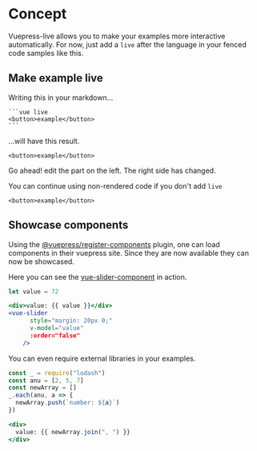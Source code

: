 # Concept

Vuepress-live allows you to make your examples more interactive automatically. For now, just add a `live` after the language in your fenced code samples like this.

## Make example live

Writing this in your markdown...

````
```vue live
<button>example</button>
```
````

...will have this result.

```vue live
<button>example</button>
```

Go ahead! edit the part on the left. The right side has changed.

You can continue using non-rendered code if you don't add `live`

```vue
<button>example</button>
```

## Showcase components

Using the [@vuepress/register-components](https://www.npmjs.com/package/@vuepress/plugin-register-components) plugin, one can load components in their vuepress site. Since they are now available they can now be showcased.

Here you can see the [vue-slider-component](https://www.npmjs.com/package/vue-slider-component) in action.

```jsx live
let value = 72

<div>value: {{ value }}</div>
<vue-slider
      style="margin: 20px 0;"
      v-model="value"
      :order="false"
    />
```

You can even require external libraries in your examples.

```jsx live
const _ = require("lodash")
const anu = [2, 5, 7]
const newArray = []
_.each(anu, a => {
  newArray.push(`number: ${a}`)
})

<div>
  value: {{ newArray.join(", ") }}
</div>
```
